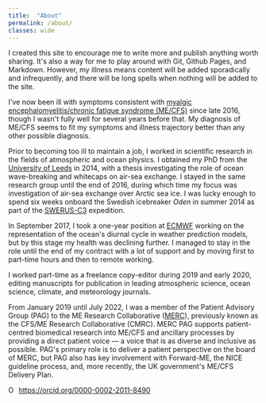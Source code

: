 ```yaml
---
title:  "About"
permalink: /about/
classes: wide
---
```


<!--This is a comment-->
I created this site to encourage me to write more and publish anything worth sharing. It's also a way for me to play around with Git, Github Pages, and Markdown. However, my illness means content will be added sporadically and infrequently, and there will be long spells when nothing will be added to the site.

I've now been ill with symptoms consistent with [myalgic encephalomyelitis/chronic fatigue syndrome (ME/CFS)](https://www.cdc.gov/me-cfs/about/index.html) since late 2016, though I wasn't fully well for several years before that. My diagnosis of ME/CFS seems to fit my symptoms and illness trajectory better than any other possible diagnosis.

Prior to becoming too ill to maintain a job, I worked in scientific research in the fields of atmospheric and ocean physics. I obtained my PhD from the [University of Leeds](https://environment.leeds.ac.uk/institute-climate-atmospheric-science) in 2014, with a thesis investigating the role of ocean wave-breaking and whitecaps on air-sea exchange. I stayed in the same research group until the end of 2016, during which time my focus was investigation of air-sea exchange over Arctic sea ice. I was lucky enough to spend six weeks onboard the Swedish icebreaker _Oden_ in summer 2014 as part of the [SWERUS-C3](http://www.swerus-c3.geo.su.se/) expedition.

In September 2017, I took a one-year position at [ECMWF](https://www.ecmwf.int/) working on the representation of the ocean's diurnal cycle in weather prediction models, but by this stage my health was declining further. I managed to stay in the role until the end of my contract with a lot of support and by moving first to part-time hours and then to remote working.

I worked part-time as a freelance copy-editor during 2019 and early 2020, editing manuscripts for publication in leading atmospheric science, ocean science, climate, and meteorology journals.

From January 2019 until July 2022, I was a member of the Patient Advisory Group (PAG) to the ME Research Collaborative ([MERC](https://meassociation.org.uk/research/cfsme-research-collaborative/)), previously known as the CFS/ME Research Collaborative (CMRC). MERC PAG supports patient-centred biomedical research into ME/CFS and ancillary processes by providing a direct patient voice — a voice that is as diverse and inclusive as possible. PAG's primary role is to deliver a patient perspective on the board of MERC, but PAG also has key involvement with Forward-ME, the NICE guideline process, and, more recently, the UK government's ME/CFS Delivery Plan.

<!--I hope to use this site to keep a [regular but infrequent journal](https://domsalisbury.github.io/categories/almanac/), and post about ME/CFS, illness, healthcare, and related issues.-->

<div itemscope itemtype="https://schema.org/Person"><a itemprop="sameAs" content="https://orcid.org/0000-0002-2011-8490" href="https://orcid.org/0000-0002-2011-8490" target="orcid.widget" rel="me noopener noreferrer" style="vertical-align:top;"><img src="https://orcid.org/sites/default/files/images/orcid_16x16.png" style="width:1em;margin-right:.5em;" alt="ORCID iD icon">https://orcid.org/0000-0002-2011-8490</a></div>
